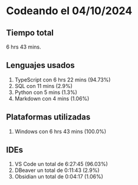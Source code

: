 # Codeando el 04/10/2024

## Tiempo total
6 hrs 43 mins.

## Lenguajes usados
1. TypeScript con 6 hrs 22 mins (94.73%)
1. SQL con 11 mins (2.9%)
1. Python con 5 mins (1.3%)
1. Markdown con 4 mins (1.06%)

## Plataformas utilizadas
1. Windows con 6 hrs 43 mins (100.0%)

## IDEs
1. VS Code un total de 6:27:45 (96.03%)
1. DBeaver un total de 0:11:43 (2.9%)
1. Obsidian un total de 0:04:17 (1.06%)
